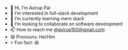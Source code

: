 - 👋 Hi, I’m Avirup Pal
- 👀 I’m interested in full-stack development
- 🌱 I’m currently learning mern stack
- 💞️ I’m looking to collaborate on software development
- 📫 How to reach me @avirup150@gmail.com
- 😄 Pronouns: He/Him
- ⚡ Fun fact: 😆

<!---
avirup-itobuz/avirup-itobuz is a ✨ special ✨ repository because its `README.md` (this file) appears on your GitHub profile.
You can click the Preview link to take a look at your changes.
--->
